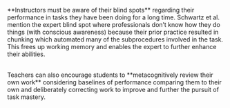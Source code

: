 <p>**Instructors must be aware of their blind spots**<span style=font-weight: 400;> regarding their performance in tasks they have been doing for a long time. Schwartz et al. mention the </span><span style=font-weight: 400;>expert blind spot</span><span style=font-weight: 400;> where professionals don’t know how they do things (with conscious awareness) because their prior practice resulted in </span><span style=font-weight: 400;>chunking</span><span style=font-weight: 400;> which automated many of the subprocedures involved in the task. This frees up working memory and enables the expert to further enhance their abilities.</span></p>  <p><br><span style=font-weight: 400;>Teachers can also encourage students to </span>**metacognitively review their own work**<span style=font-weight: 400;> considering baselines of performance comparing them to their own and deliberately correcting work to improve and further the pursuit of task mastery.</span></p>